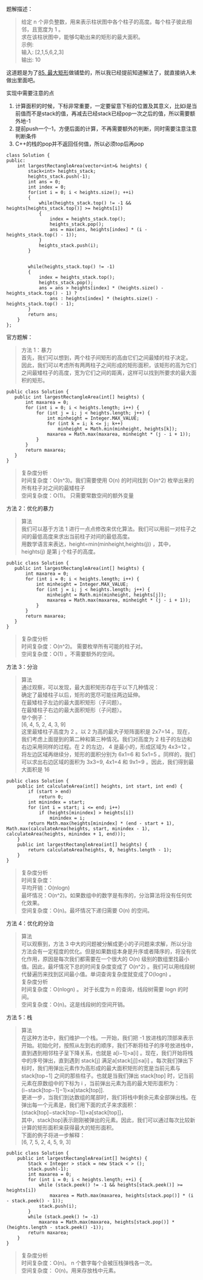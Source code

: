 题解描述：
> 给定 n 个非负整数，用来表示柱状图中各个柱子的高度。每个柱子彼此相邻，且宽度为 1 。      
求在该柱状图中，能够勾勒出来的矩形的最大面积。       
示例:        
输入: [2,1,5,6,2,3]             
输出: 10      

这道题是为了[85. 最大矩形](https://leetcode-cn.com/problems/maximal-rectangle/)做铺垫的，所以我已经提前知道解法了，就直接纳入未做出里面吧。

实现中需要注意的点
1. 计算面积的时候，下标非常重要，一定要留意下标的位置及其意义，比如i是当前值而不是stack的值，再减去已经stack已经pop一次之后的值，所以需要额外地-1
2. 提前push一个-1，方便后面的计算，不再需要额外的判断，同时需要注意注意判断条件
3. C++的栈的pop并不返回任何值，所以必须top后再pop

```
class Solution {
public:
    int largestRectangleArea(vector<int>& heights) {
        stack<int> heights_stack;
        heights_stack.push(-1);
        int ans = 0;
        int index = 0;
        for(int i = 0; i < heights.size(); ++i)
        {
            while(heights_stack.top() != -1 && heights[heights_stack.top()] >= heights[i])
            {
                index = heights_stack.top();
                heights_stack.pop();
                ans = max(ans, heights[index] * (i - heights_stack.top() - 1));
            }
            heights_stack.push(i);
        }
        
        
        while(heights_stack.top() != -1)
        {
            index = heights_stack.top();
            heights_stack.pop();
            ans = ans > heights[index] * (heights.size() - heights_stack.top() - 1) ?
                ans : heights[index] * (heights.size() - heights_stack.top() - 1);
        }
        return ans;
    }
};
```

官方题解：
> 方法 1：暴力       
首先，我们可以想到，两个柱子间矩形的高由它们之间最矮的柱子决定。         
因此，我们可以考虑所有两两柱子之间形成的矩形面积，该矩形的高为它们之间最矮柱子的高度，宽为它们之间的距离，这样可以找到所要求的最大面积的矩形。      
```
public class Solution {
   public int largestRectangleArea(int[] heights) {
       int maxarea = 0;
       for (int i = 0; i < heights.length; i++) {
           for (int j = i; j < heights.length; j++) {
               int minheight = Integer.MAX_VALUE;
               for (int k = i; k <= j; k++)
                   minheight = Math.min(minheight, heights[k]);
               maxarea = Math.max(maxarea, minheight * (j - i + 1));
           }
       }
       return maxarea;
   }
}
```
> 复杂度分析      
时间复杂度：O(n^3)。我们需要使用 O(n) 的时间找到 O(n^2) 枚举出来的所有柱子对之间的最矮柱子        
空间复杂度：O(1)。 只需要常数空间的额外变量        

方法 2：优化的暴力        
> 算法         
我们可以基于方法 1 进行一点点修改来优化算法。我们可以用前一对柱子之间的最低高度来求出当前柱子对间的最低高度。       
用数学语言来表达，height=min(minheight,heights(j)) ，其中， heights(j) 是第 j 个柱子的高度。      
```
public class Solution {
   public int largestRectangleArea(int[] heights) {
       int maxarea = 0;
       for (int i = 0; i < heights.length; i++) {
           int minheight = Integer.MAX_VALUE;
           for (int j = i; j < heights.length; j++) {
               minheight = Math.min(minheight, heights[j]);
               maxarea = Math.max(maxarea, minheight * (j - i + 1));
           }
       }
       return maxarea;
   }
}
```
> 复杂度分析      
时间复杂度：O(n^2)。 需要枚举所有可能的柱子对。       
空间复杂度：O(1) 。不需要额外的空间。        

方法 3：分治
> 算法        
通过观察，可以发现，最大面积矩形存在于以下几种情况：       
确定了最矮柱子以后，矩形的宽尽可能往两边延伸。      
在最矮柱子左边的最大面积矩形（子问题）。       
在最矮柱子右边的最大面积矩形（子问题）。           
举个例子：               
[6, 4, 5, 2, 4, 3, 9]        
这里最矮柱子高度为 2 。以 2 为高的最大子矩阵面积是 2x7=14 。现在，我们考虑上面提到的第二种和第三种情况。我们对高度为 2 柱子的左边和右边采用同样的过程。在 2 的左边， 4 是最小的，形成区域为 4x3=12 。将左边区域再继续分，矩形的面积分别为 6x1=6 和 5x1=5 。同样的，我们可以求出右边区域的面积为 3x3=9, 4x1=4 和 9x1=9 。因此，我们得到最大面积是 16   
```
public class Solution {
    public int calculateArea(int[] heights, int start, int end) {
        if (start > end)
            return 0;
        int minindex = start;
        for (int i = start; i <= end; i++)
            if (heights[minindex] > heights[i])
                minindex = i;
        return Math.max(heights[minindex] * (end - start + 1), Math.max(calculateArea(heights, start, minindex - 1), calculateArea(heights, minindex + 1, end)));
    }
    public int largestRectangleArea(int[] heights) {
        return calculateArea(heights, 0, heights.length - 1);
    }
}
```
> 复杂度分析      
时间复杂度：      
平均开销：O(nlogn)        
最坏情况：O(n^2)。如果数组中的数字是有序的，分治算法将没有任何优化效果。       
空间复杂度：O(n)。最坏情况下递归需要 O(n) 的空间。      

方法 4：优化的分治             
> 算法  
可以观察到，方法 3 中大的问题被分解成更小的子问题来求解，所以分治方法会有一定程度的优化。但是如果数组本身是升序或者降序的，将没有优化作用，原因是每次我们都需要在一个很大的 O(n) 级别的数组里找最小值。因此，最坏情况下总的时间复杂度变成了 O(n^2) 。我们可以用线段树代替遍历来找到区间最小值。单词查询复杂度就变成了O(logn) 。  
复杂度分析  
时间复杂度：O(nlogn) 。 对于长度为 n 的查询，线段树需要 logn 的时间。  
空间复杂度：O(n)。这是线段树的空间开销。  

方法 5：栈      
> 算法           
在这种方法中，我们维护一个栈。一开始，我们把 -1 放进栈的顶部来表示开始。初始化时，按照从左到右的顺序，我们不断将柱子的序号放进栈中，直到遇到相邻柱子呈下降关系，也就是 a[i−1]>a[i] 。现在，我们开始将栈中的序号弹出，直到遇到 stack[j] 满足a[stack[j]]≤a[i] 。每次我们弹出下标时，我们用弹出元素作为高形成的最大面积矩形的宽是当前元素与 stack[top−1] 之间的那些柱子。也就是当我们弹出 stack[top] 时，记当前元素在原数组中的下标为 i ，当前弹出元素为高的最大矩形面积为：    
(i−stack[top−1]−1)×a[stack[top]].            
更进一步，当我们到达数组的尾部时，我们将栈中剩余元素全部弹出栈。在弹出每一个元素是，我们用下面的式子来求面积：         
(stack[top]−stack[top−1])×a[stack[top]]，        
其中，stack[top]表示刚刚被弹出的元素。因此，我们可以通过每次比较新计算的矩形面积来获得最大的矩形面积。        
下面的例子将进一步解释：        
[6, 7, 5, 2, 4, 5, 9, 3]  
```
public class Solution {
    public int largestRectangleArea(int[] heights) {
        Stack < Integer > stack = new Stack < > ();
        stack.push(-1);
        int maxarea = 0;
        for (int i = 0; i < heights.length; ++i) {
            while (stack.peek() != -1 && heights[stack.peek()] >= heights[i])
                maxarea = Math.max(maxarea, heights[stack.pop()] * (i - stack.peek() - 1));
            stack.push(i);
        }
        while (stack.peek() != -1)
            maxarea = Math.max(maxarea, heights[stack.pop()] * (heights.length - stack.peek() -1));
        return maxarea;
    }
}
```
> 复杂度分析   
时间复杂度：O(n)。 n 个数字每个会被压栈弹栈各一次。   
空间复杂度： O(n)。用来存放栈中元素。   
